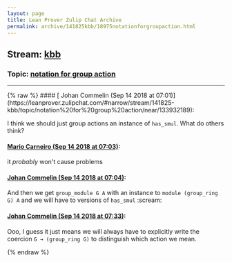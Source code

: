 ```yaml
---
layout: page
title: Lean Prover Zulip Chat Archive 
permalink: archive/141825kbb/18975notationforgroupaction.html
---
```


## Stream: [kbb](https://leanprover-community.github.io/archive/141825kbb/index.html)
### Topic: [notation for group action](https://leanprover-community.github.io/archive/141825kbb/18975notationforgroupaction.html)

---

<base href="https://leanprover.zulipchat.com">
{% raw %}
#### [ Johan Commelin (Sep 14 2018 at 07:01)](https://leanprover.zulipchat.com/#narrow/stream/141825-kbb/topic/notation%20for%20group%20action/near/133932189):
<p>I think we should just group actions an instance of <code>has_smul</code>. What do others think?</p>

#### [ Mario Carneiro (Sep 14 2018 at 07:03)](https://leanprover.zulipchat.com/#narrow/stream/141825-kbb/topic/notation%20for%20group%20action/near/133932247):
<p>it <em>probably</em> won't cause problems</p>

#### [ Johan Commelin (Sep 14 2018 at 07:04)](https://leanprover.zulipchat.com/#narrow/stream/141825-kbb/topic/notation%20for%20group%20action/near/133932291):
<p>And then we get <code>group_module G A</code> with an instance to <code>module (group_ring G) A</code> and we will have to versions of <code>has_smul</code> <span class="emoji emoji-1f631" title="scream">:scream:</span></p>

#### [ Johan Commelin (Sep 14 2018 at 07:33)](https://leanprover.zulipchat.com/#narrow/stream/141825-kbb/topic/notation%20for%20group%20action/near/133933127):
<p>Ooo, I guess it just means we will always have to explicitly write the coercion <code>G → (group_ring G)</code> to distinguish which action we mean.</p>


{% endraw %}
